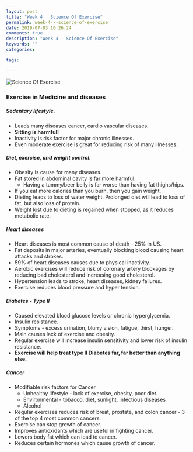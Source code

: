 ```yaml
---
layout: post
title: "Week 4   Science Of Exercise"
permalink: week-4---science-of-exercise
date: 2019-07-03 10:26:24
comments: true
description: "Week 4 - Science Of Exercise"
keywords: ""
categories:

tags:

---
```

![Science Of Exercise](/images/science-of-exercise.png)

### <span>Exercise in Medicine and diseases</span>

##### Sedentary lifestyle.
* Leads many diseases cancer, cardio vascular diseases.
* __Sitting is harmful!__
* Inactivity is risk factor for major chronic illnesses.
* Even moderate exercise is great for reducing risk of many illnesses.

##### Diet, exercise, and weight control.
* Obesity is cause for many diseases.
* Fat stored in abdominal cavity is far more harmful.
  * Having a tummy/beer belly is far worse than having fat thighs/hips.
* If you eat more calories than you burn, then you gain weight.
* Dieting leads to loss of water weight. Prolonged diet will lead to loss of fat, but also loss of protein.
* Weight lost due to dieting is regained when stopped, as it reduces metabolic rate.

##### Heart diseases
* Heart diseases is most common cause of death - 25% in US.
* Fat deposits in major arteries, eventually blocking blood causing heart attacks and strokes.
* 59% of heart diseases causes due to physical inactivity.
* Aerobic exercises will reduce risk of coronary artery blockages by reducing bad cholesterol and increasing good cholesterol.
* Hypertension leads to stroke, heart diseases, kidney failures.
* Exercise reduces blood pressure and hyper tension.

##### Diabetes - Type II
* Caused elevated blood glucose levels or chronic hyperglycemia.
* Insulin resistance.
* Symptoms - excess urination, blurry vision, fatigue, thirst, hunger.
* Main causes lack of exercise and obesity.
* Regular exercise will increase insulin sensitivity and lower risk of insulin resistance.
* __Exercise will help treat type II Diabetes far, far better than anything else.__

##### Cancer
* Modifiable risk factors for Cancer
  * Unhealthy lifestyle - lack of exercise, obesity, poor diet.
  * Environmental - tobacco, diet, sunlight, infectious diseases
  * Alcohol
* Regular exercises reduces risk of breat, prostate, and colon cancer - 3 of the top 4 most common cancers.
* Exercise can stop growth of cancer.
* Improves antioxidants which are useful in fighting cancer.
* Lowers body fat which can lead to cancer.
* Reduces certain hormones which cause growth of cancer.
